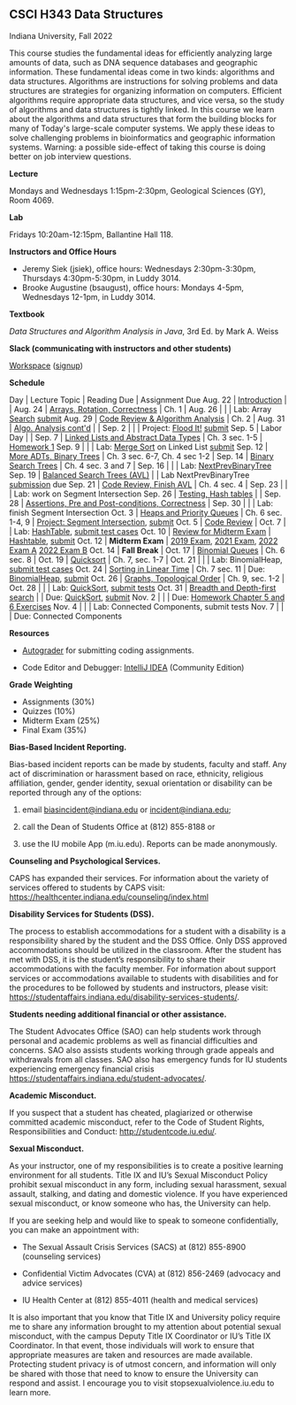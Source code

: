 ## CSCI H343 Data Structures

Indiana University, Fall 2022


This course studies the fundamental ideas for efficiently analyzing
large amounts of data, such as DNA sequence databases and geographic
information. These fundamental ideas come in two kinds: algorithms and
data structures. Algorithms are instructions for solving problems and
data structures are strategies for organizing information on
computers. Efficient algorithms require appropriate data structures,
and vice versa, so the study of algorithms and data structures is
tightly linked. In this course we learn about the algorithms and data
structures that form the building blocks for many of Today's
large-scale computer systems. We apply these ideas to solve
challenging problems in bioinformatics and geographic information
systems. Warning: a possible side-effect of taking this course is
doing better on job interview questions.

**Lecture** 

Mondays and Wednesdays 1:15pm-2:30pm, Geological Sciences (GY), Room 4069.

**Lab** 

Fridays 10:20am-12:15pm, Ballantine Hall 118.

**Instructors and Office Hours**

* Jeremy Siek (jsiek), office hours: Wednesdays 2:30pm-3:30pm, Thursdays 4:30pm-5:30pm, in Luddy 3014.
* Brooke Augustine (bsaugust), office hours: Mondays 4-5pm, Wednesdays 12-1pm, in Luddy 3014.

**Textbook**

*Data Structures and Algorithm Analysis in Java*, 3rd Ed. by Mark A. Weiss

**Slack (communicating with instructors and other students)**

[Workspace](https://h343datastruc-h256084.slack.com)
 ([signup](https://join.slack.com/t/h343datastruc-h256084/shared_invite/zt-1e7jf70gm-~sf6Fcc~0waqxHsdF1qSCg))

**Schedule**

Day     | Lecture Topic         | Reading Due    | Assignment Due
Aug. 22 | [Introduction](./lectures/Aug-22.md) |   |
Aug. 24 | [Arrays, Rotation, Correctness](./lectures/Aug-24.md) | Ch. 1 | 
Aug. 26 |                       |                | Lab: Array [Search](./Search/README.md) [submit](https://autograder.luddy.indiana.edu/web/project/461)
Aug. 29 | [Code Review & Algorithm Analysis](./lectures/Aug-29.md) | Ch. 2 |
Aug. 31  | [Algo. Analysis cont'd](./lectures/Aug-31.md) |    |
Sep. 2  |                       |                | Project: [Flood It!](./FloodIt/README.md) [submit](https://autograder.luddy.indiana.edu/web/project/456)
Sep. 5  | Labor Day             |                |
Sep. 7  | [Linked Lists and Abstract Data Types](./lectures/Sep-7.md) | Ch. 3 sec. 1-5 | [Homework 1](./HW1.md)
Sep. 9  |              |                | Lab: [Merge Sort](./MergeSortList/README.md) on Linked List [submit](https://autograder.luddy.indiana.edu/web/project/509)
Sep. 12 | [More ADTs, Binary Trees](./lectures/Sep-12.md) | Ch. 3 sec. 6-7, Ch. 4 sec 1-2 | 
Sep. 14 | [Binary Search Trees](./lectures/Sep-14.md) | Ch. 4 sec. 3 and 7 |
Sep. 16 | | | Lab: [NextPrevBinaryTree](./NextPrevBinaryTree/README.md)
Sep. 19 | [Balanced Search Trees (AVL)](./lectures/Sep-19.md) | | Lab NextPrevBinaryTree [submission](https://autograder.luddy.indiana.edu/web/project/458) due
Sep. 21 | [Code Review, Finish AVL](./lectures/Sep-21.md) | Ch. 4 sec. 4 | 
Sep. 23 | | | Lab: work on Segment Intersection
Sep. 26 | [Testing, Hash tables](./lectures/Sep-26.md) | | 
Sep. 28 | [Assertions, Pre and Post-conditions, Correctness](./lectures/Sep-28.md) | 
Sep. 30 | | | Lab: finish Segment Intersection
Oct. 3  | [Heaps and Priority Queues](./lectures/Oct-3.md) | Ch. 6 sec. 1-4, 9 | [Project: Segment Intersection](./SegmentIntersection/README.md), [submit](https://autograder.luddy.indiana.edu/web/project/465)
Oct. 5  | [Code Review](./lectures/Oct-5.md) |
Oct. 7  |  | Lab: [HashTable](./HashTable/README.md), [submit test cases](https://autograder.luddy.indiana.edu/web/project/519) 
Oct. 10 | [Review for Midterm Exam](./lectures/Oct-10.md) | [Hashtable](./HashTable/README.md), [submit](https://autograder.luddy.indiana.edu/web/project/443)
Oct. 12 | **Midterm Exam**        | [2019 Exam](./midterm-2019.pdf), [2021 Exam](./midterm-2021.pdf), [2022 Exam A](./midterm-2022-a.pdf) [2022 Exam B](./midterm-2022-b.pdf)
Oct. 14 | **Fall Break**          | 
Oct. 17 | [Binomial Queues](./lectures/Oct-17.md) | Ch. 6 sec. 8 |
Oct. 19 | [Quicksort](./lectures/Oct-19.md)   | Ch. 7, sec. 1-7 | 
Oct. 21 |             | | Lab: BinomialHeap, [submit test cases](https://autograder.luddy.indiana.edu/web/project/526)
Oct. 24 | [Sorting in Linear Time](./lectures/Oct-24.md)  | Ch. 7 sec. 11 | Due: [BinomialHeap](./BinomialHeap/README.md), [submit](https://autograder.luddy.indiana.edu/web/project/466)
Oct. 26 | [Graphs, Topological Order](./lectures/Oct-26.md) | Ch. 9, sec. 1-2 | 
Oct. 28 |  | | Lab: [QuickSort](./QuickSort/README.md), [submit tests](https://autograder.luddy.indiana.edu/web/project/527)
Oct. 31 | [Breadth and Depth-first search](./lectures/Oct-31.md) |  | Due: [QuickSort](./QuickSort/README.md), [submit](https://autograder.luddy.indiana.edu/web/project/464)
Nov. 2  | |  | Due: [Homework Chapter 5 and 6 Exercises](./HW-Ch5-6.md)
Nov. 4  | |  | Lab: Connected Components, submit tests
Nov. 7  | |  | Due: Connected Components

**Resources**

* [Autograder](https://autograder.luddy.indiana.edu/web/course/39) for
  submitting coding assignments.

* Code Editor and Debugger: 
  [IntelliJ IDEA](https://www.jetbrains.com/idea/download) (Community Edition)

**Grade Weighting**

* Assignments (30%)
* Quizzes (10%)
* Midterm Exam (25%)
* Final Exam (35%)


**Bias-Based Incident Reporting.**

Bias-based incident reports can be made by students, faculty and
staff. Any act of discrimination or harassment based on race,
ethnicity, religious affiliation, gender, gender identity, sexual
orientation or disability can be reported through any of the options:

1) email biasincident@indiana.edu or incident@indiana.edu;

2) call the Dean of Students Office at (812) 855-8188 or

3) use the IU mobile App (m.iu.edu). Reports can be made anonymously.

**Counseling and Psychological Services.**

CAPS has expanded their services. For information about the variety of
services offered to students by CAPS visit:
https://healthcenter.indiana.edu/counseling/index.html

**Disability Services for Students (DSS).**

The process to establish accommodations for a student with a
disability is a responsibility shared by the student and the DSS
Office. Only DSS approved accommodations should be utilized in the
classroom. After the student has met with DSS, it is the student’s
responsibility to share their accommodations with the faculty
member. For information about support services or accommodations
available to students with disabilities and for the procedures to be
followed by students and instructors, please visit:
https://studentaffairs.indiana.edu/disability-services-students/.

**Students needing additional financial or other assistance.**

The Student Advocates Office (SAO) can help students work through
personal and academic problems as well as financial difficulties and
concerns. SAO also assists students working through grade appeals and
withdrawals from all classes. SAO also has emergency funds for IU
students experiencing emergency financial crisis
https://studentaffairs.indiana.edu/student-advocates/.

**Academic Misconduct.**

If you suspect that a student has cheated, plagiarized or otherwise committed academic misconduct, refer to the Code of Student Rights, Responsibilities and Conduct:
http://studentcode.iu.edu/.

**Sexual Misconduct.**

As your instructor, one of my responsibilities is to create a positive
learning environment for all students. Title IX and IU’s Sexual
Misconduct Policy prohibit sexual misconduct in any form, including
sexual harassment, sexual assault, stalking, and dating and domestic
violence. If you have experienced sexual misconduct, or know someone
who has, the University can help.

If you are seeking help and would like to speak to someone
confidentially, you can make an appointment with:

* The Sexual Assault Crisis Services (SACS) at (812) 855-8900
  (counseling services)

* Confidential Victim Advocates (CVA) at (812) 856-2469 (advocacy and
  advice services)

* IU Health Center at (812) 855-4011 (health and medical services)

It is also important that you know that Title IX and University policy
require me to share any information brought to my attention about
potential sexual misconduct, with the campus Deputy Title IX
Coordinator or IU’s Title IX Coordinator. In that event, those
individuals will work to ensure that appropriate measures are taken
and resources are made available. Protecting student privacy is of
utmost concern, and information will only be shared with those that
need to know to ensure the University can respond and assist.  I
encourage you to visit
stopsexualviolence.iu.edu to learn more.
